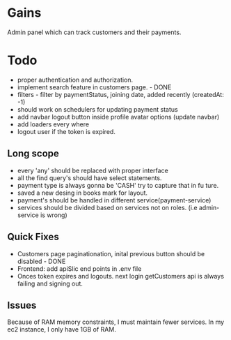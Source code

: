 # Gains
Admin panel which can track customers and their payments.


# Todo
- proper authentication and authorization.
- implement search feature in customers page. - DONE
- filters - filter by paymentStatus, joining date, added recently (createdAt: -1)
- should work on schedulers for updating payment status
- add navbar logout button inside profile avatar options (update navbar)
- add loaders every where
- logout user if the token is expired.

## Long scope
- every 'any' should be replaced with proper interface
- all the find query's should have select statements.
- payment type is always gonna be 'CASH' try to capture that in fu ture.
- saved a new desing in books mark for layout.
- payment's should be handled in different service(payment-service)
- services should be divided based on services not on roles. (i.e admin-service is wrong)

## Quick Fixes
- Customers page paginationation, inital previous button should be disabled - DONE
- Frontend: add apiSlic end points in .env file 
- Onces token expires and logouts. next login getCustomers api is always failing and signing out.


## Issues 
 Because of RAM memory constraints, I must maintain fewer services. In my ec2 instance, I only have 1GB of RAM.